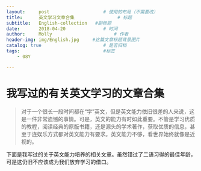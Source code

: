 ```yaml
---
layout:     post   				    # 使用的布局（不需要改）
title:      英文学习文章合集 				# 标题
subtitle:   English-collection   #副标题
date:       2018-04-20 				# 时间
author:     Molly 						# 作者
header-img: img/English.jpg 	#这篇文章标题背景图片
catalog: true 						# 是否归档
tags:								#标签
    - 08Y

---
```


# 我写过的有关英文学习的文章合集
>对于一个很长一段时间都在“学”英文，但是英文能力依旧很差的人来说，这是一件非常遗憾的事情。可是，英文的能力有时如此重要。不管是学习优质的教程，阅读经典的原版书籍，还是源头的学术著作，获取优质的信息，甚至于连娱乐方式都对英文能力有要求。英文能力不够，看世界始终就像是近视的。

下面是我写过的关于英文能力培养的相关文章。虽然错过了二语习得的最佳年龄，可是这仍旧不应该成为我们放弃学习的借口。
